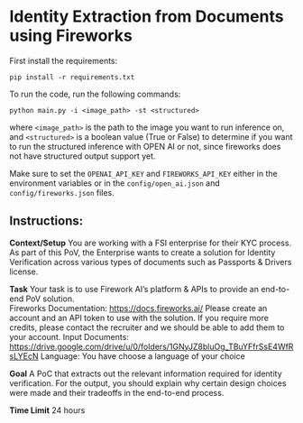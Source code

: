 # Identity Extraction from Documents using Fireworks

First install the requirements:
```
pip install -r requirements.txt
```

To run the code, run the following commands:
```
python main.py -i <image_path> -st <structured>
```
where `<image_path>` is the path to the image you want to run inference on, and `<structured>` is a boolean value (True or False) to determine if you want to run the structured inference with OPEN AI or not, since fireworks does not have structured output support yet.

Make sure to set the `OPENAI_API_KEY` and `FIREWORKS_API_KEY` either in the environment variables or in the `config/open_ai.json` and `config/fireworks.json` files.

## Instructions:

**Context/Setup** 
You are working with a FSI enterprise for their KYC process. As part of this PoV, the Enterprise wants to create a solution for Identity Verification across various types of documents such as Passports & Drivers license. 

**Task**
 Your task is to use Firework AI’s platform & APIs to provide an end-to-end PoV solution.  
Fireworks Documentation: https://docs.fireworks.ai/
Please create an account and an API token to use with the solution.  If you require more credits, please contact the recruiter and we should be able to add them to your account.
Input Documents: https://drive.google.com/drive/u/0/folders/1GNyJZ8bluOg_TBuYFfrSsE4WfRsLYEcN
Language: You have choose a language of your choice

**Goal**
A PoC that extracts out the relevant information required for identity verification.
For the output, you should explain why certain design choices were made and their tradeoffs in the end-to-end process. 

**Time Limit**
24 hours

